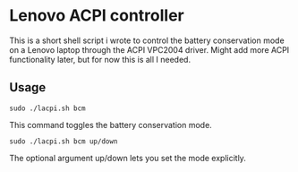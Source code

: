 # Lenovo ACPI controller

This is a short shell script i wrote to control the battery conservation mode on a Lenovo laptop through the ACPI VPC2004 driver.
Might add more ACPI functionality later, but for now this is all I needed.

## Usage
```
sudo ./lacpi.sh bcm
```
This command toggles the battery conservation mode. 
```
sudo ./lacpi.sh bcm up/down
```
The optional argument up/down lets you set the mode explicitly.

